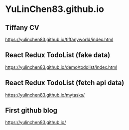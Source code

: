 # YuLinChen83.github.io
## Tiffany CV
https://yulinchen83.github.io/tiffanyworld/index.html
## React Redux TodoList (fake data)
https://yulinchen83.github.io/demo/todolist/index.html
## React Redux TodoList (fetch api data)
https://yulinchen83.github.io/mytasks/
## First github blog
https://yulinchen83.github.io/
